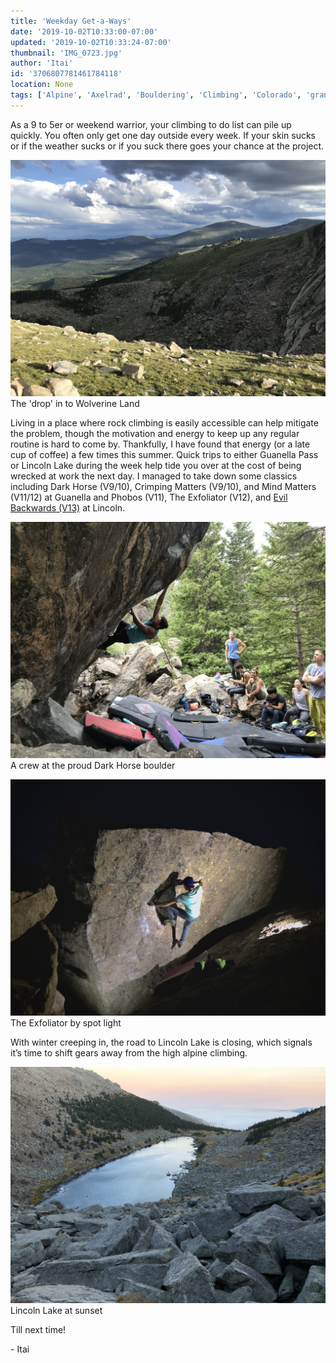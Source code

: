 ```yaml
---
title: 'Weekday Get-a-Ways'
date: '2019-10-02T10:33:00-07:00'
updated: '2019-10-02T10:33:24-07:00'
thumbnail: 'IMG_0723.jpg'
author: 'Itai'
id: '3706807781461784118'
location: None
tags: ['Alpine', 'Axelrad', 'Bouldering', 'Climbing', 'Colorado', 'granite', 'Guanella', 'Lake', 'Lincoln', 'Pass', 'Summer', 'talus', 'v12', 'v13']
---
```


As a 9 to 5er or weekend warrior, your climbing to do list can pile up quickly. You often only get one day outside every week. If your skin sucks or if the weather sucks or if you suck there goes your chance at the project.

![image alt](/images/IMG_0723.jpg)The 'drop' in to Wolverine Land

Living in a place where rock climbing is easily accessible can help mitigate the problem, though the motivation and energy to keep up any regular routine is hard to come by. Thankfully, I have found that energy (or a late cup of coffee) a few times this summer. Quick trips to either Guanella Pass or Lincoln Lake during the week help tide you over at the cost of being wrecked at work the next day. I managed to take down some classics including Dark Horse (V9/10), Crimping Matters (V9/10), and Mind Matters (V11/12) at Guanella and Phobos (V11), The Exfoliator (V12), and [Evil Backwards (V13)](/images/watch?v=tBWv5VM5764&t=7s) at Lincoln. 

![image alt](/images/IMG_0430.jpg)A crew at the proud Dark Horse boulder

![image alt](/images/IMG_0523.jpg)The Exfoliator by spot light

With winter creeping in, the road to Lincoln Lake is closing, which signals it’s time to shift gears away from the high alpine climbing. 

![image alt](/images/IMG_0517.jpg)Lincoln Lake at sunset

Till next time!

\- Itai
